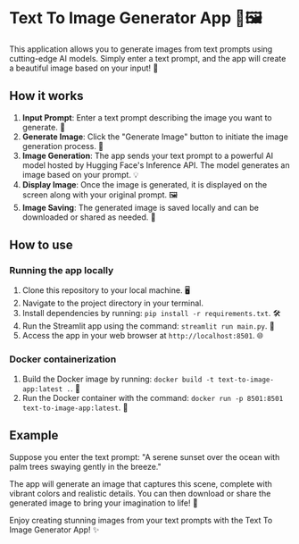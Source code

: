 # Text To Image Generator App 🎨🖼️

This application allows you to generate images from text prompts using cutting-edge AI models. Simply enter a text prompt, and the app will create a beautiful image based on your input! 🌟

## How it works

1. **Input Prompt**: Enter a text prompt describing the image you want to generate. 📝
2. **Generate Image**: Click the "Generate Image" button to initiate the image generation process. 🚀
3. **Image Generation**: The app sends your text prompt to a powerful AI model hosted by Hugging Face's Inference API. The model generates an image based on your prompt. 💡
4. **Display Image**: Once the image is generated, it is displayed on the screen along with your original prompt. 🖼️
5. **Image Saving**: The generated image is saved locally and can be downloaded or shared as needed. 💾

## How to use

### Running the app locally

1. Clone this repository to your local machine. 🖥️
2. Navigate to the project directory in your terminal.
3. Install dependencies by running: `pip install -r requirements.txt`. 🛠️
4. Run the Streamlit app using the command: `streamlit run main.py`. 🏃
5. Access the app in your web browser at `http://localhost:8501`. 🌐

### Docker containerization

1. Build the Docker image by running: `docker build -t text-to-image-app:latest .`. 🐳
2. Run the Docker container with the command: `docker run -p 8501:8501 text-to-image-app:latest`. 🚢

## Example

Suppose you enter the text prompt: "A serene sunset over the ocean with palm trees swaying gently in the breeze."

The app will generate an image that captures this scene, complete with vibrant colors and realistic details. You can then download or share the generated image to bring your imagination to life! 🌅

Enjoy creating stunning images from your text prompts with the Text To Image Generator App! ✨
